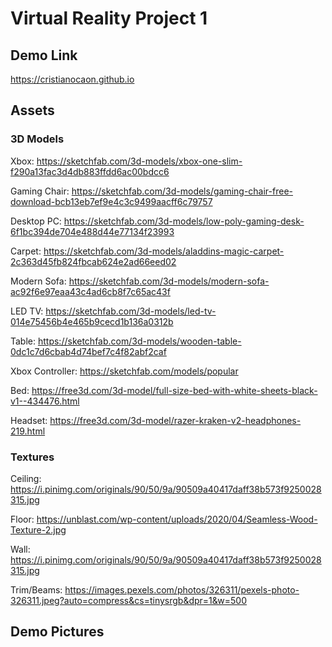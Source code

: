 # Virtual Reality Project 1

## Demo Link

https://cristianocaon.github.io

## Assets

### 3D Models

Xbox: https://sketchfab.com/3d-models/xbox-one-slim-f290a13fac3d4db883ffdd6ac00bdcc6

Gaming Chair: https://sketchfab.com/3d-models/gaming-chair-free-download-bcb13eb7ef9e4c3c9499aacff6c79757

Desktop PC: https://sketchfab.com/3d-models/low-poly-gaming-desk-6f1bc394de704e488d44e77134f23993

Carpet: https://sketchfab.com/3d-models/aladdins-magic-carpet-2c363d45fb824fbcab624e2ad66eed02

Modern Sofa: https://sketchfab.com/3d-models/modern-sofa-ac92f6e97eaa43c4ad6cb8f7c65ac43f

LED TV: https://sketchfab.com/3d-models/led-tv-014e75456b4e465b9cecd1b136a0312b

Table: https://sketchfab.com/3d-models/wooden-table-0dc1c7d6cbab4d74bef7c4f82abf2caf

Xbox Controller: https://sketchfab.com/models/popular

Bed: https://free3d.com/3d-model/full-size-bed-with-white-sheets-black-v1--434476.html

Headset: https://free3d.com/3d-model/razer-kraken-v2-headphones-219.html

### Textures

Ceiling: https://i.pinimg.com/originals/90/50/9a/90509a40417daff38b573f9250028315.jpg

Floor: https://unblast.com/wp-content/uploads/2020/04/Seamless-Wood-Texture-2.jpg

Wall: https://i.pinimg.com/originals/90/50/9a/90509a40417daff38b573f9250028315.jpg

Trim/Beams: https://images.pexels.com/photos/326311/pexels-photo-326311.jpeg?auto=compress&cs=tinysrgb&dpr=1&w=500

## Demo Pictures
